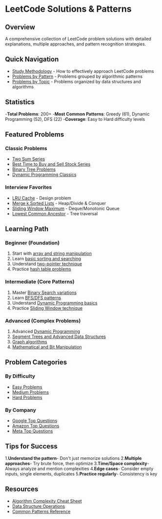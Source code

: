 # LeetCode Solutions & Patterns

## Overview

A comprehensive collection of LeetCode problem solutions with detailed explanations, multiple approaches, and pattern recognition strategies.

## Quick Navigation

- [Study Methodology](methodology.md) - How to effectively approach LeetCode problems
- [Problems by Pattern](patterns.md) - Problems grouped by algorithmic patterns
- [Problems by Topic](topics.md) - Problems organized by data structures and algorithms

## Statistics

-**Total Problems**: 200+
-**Most Common Patterns**: Greedy (61), Dynamic Programming (52), DFS (22)
-**Coverage**: Easy to Hard difficulty levels

## Featured Problems

### Classic Problems

- [Two Sum Series](topics.md#two-sum-pattern)
- [Best Time to Buy and Sell Stock Series](topics.md#stock-problems)
- [Binary Tree Problems](topics.md#binary-tree)
- [Dynamic Programming Classics](topics.md#dynamic-programming)

### Interview Favorites

- [LRU Cache](problems/146-lru-cache.md) - Design problem
- [Merge k Sorted Lists](problems/23-merge-k-sorted-lists.md) - Heap/Divide & Conquer
- [Sliding Window Maximum](problems/239-sliding-window-maximum.md) - Deque/Monotonic Queue
- [Lowest Common Ancestor](problems/236-lca-binary-tree.md) - Tree traversal

## Learning Path

### Beginner (Foundation)

1. Start with [array and string manipulation](topics.md#arrays-strings)
2. Learn [basic sorting and searching](topics.md#sorting-searching)
3. Understand [two-pointer technique](patterns.md#two-pointers)
4. Practice [hash table problems](topics.md#hash-tables)

### Intermediate (Core Patterns)

1. Master [Binary Search variations](patterns.md#binary-search)
2. Learn [BFS/DFS patterns](patterns.md#graph-traversal)
3. Understand [Dynamic Programming basics](patterns.md#dynamic-programming)
4. Practice [Sliding Window technique](patterns.md#sliding-window)

### Advanced (Complex Problems)

1. Advanced [Dynamic Programming](patterns.md#advanced-dp)
2. [Segment Trees and Advanced Data Structures](patterns.md#advanced-ds)
3. [Graph algorithms](patterns.md#advanced-graphs)
4. [Mathematical and Bit Manipulation](patterns.md#math-bit)

## Problem Categories

### By Difficulty

- [Easy Problems](difficulty/easy.md)
- [Medium Problems](difficulty/medium.md)
- [Hard Problems](difficulty/hard.md)

### By Company

- [Google Top Questions](company/google.md)
- [Amazon Top Questions](company/amazon.md)
- [Meta Top Questions](company/meta.md)

## Tips for Success

1.**Understand the pattern**- Don't just memorize solutions
2.**Multiple approaches**- Try brute force, then optimize
3.**Time/Space complexity**- Always analyze and mention complexities
4.**Edge cases**- Consider empty inputs, single elements, duplicates
5.**Practice regularly**- Consistency is key

## Resources

- [Algorithm Complexity Cheat Sheet](../complexity.md)
- [Data Structure Operations](../data-structures.md)
- [Common Patterns Reference](patterns.md)
